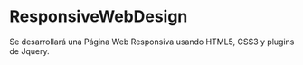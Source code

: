 # ResponsiveWebDesign
Se desarrollará una Página Web Responsiva usando HTML5, CSS3 y plugins de Jquery.